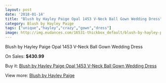 ```yaml
---
layout: post
date: '2018-01-14'
title: "Blush by Hayley Paige Opal 1453 V-Neck Ball Gown Wedding Dress"
category: Blush by Hayley Paige
tags: ["unique","hayley","crazy","gown","dress"]
image: http://img.eudances.com/16531-thickbox_default/blush-by-hayley-paige-opal-1453-v-neck-ball-gown-wedding-dress.jpg
---
```

Blush by Hayley Paige Opal 1453 V-Neck Ball Gown Wedding Dress

On Sales: **$430.99**
<a href="https://www.eudances.com/en/blush-by-hayley-paige/4862-blush-by-hayley-paige-opal-1453-v-neck-ball-gown-wedding-dress.html"><amp-img layout="responsive" width="600" height="600" src="//img.eudances.com/16531-thickbox_default/blush-by-hayley-paige-opal-1453-v-neck-ball-gown-wedding-dress.jpg" alt="Blush by Hayley Paige Opal 1453 V-Neck Ball Gown Wedding Dress 0" /></a>
<a href="https://www.eudances.com/en/blush-by-hayley-paige/4862-blush-by-hayley-paige-opal-1453-v-neck-ball-gown-wedding-dress.html"><amp-img layout="responsive" width="600" height="600" src="//img.eudances.com/16534-thickbox_default/blush-by-hayley-paige-opal-1453-v-neck-ball-gown-wedding-dress.jpg" alt="Blush by Hayley Paige Opal 1453 V-Neck Ball Gown Wedding Dress 1" /></a>
<a href="https://www.eudances.com/en/blush-by-hayley-paige/4862-blush-by-hayley-paige-opal-1453-v-neck-ball-gown-wedding-dress.html"><amp-img layout="responsive" width="600" height="600" src="//img.eudances.com/16533-thickbox_default/blush-by-hayley-paige-opal-1453-v-neck-ball-gown-wedding-dress.jpg" alt="Blush by Hayley Paige Opal 1453 V-Neck Ball Gown Wedding Dress 2" /></a>
<a href="https://www.eudances.com/en/blush-by-hayley-paige/4862-blush-by-hayley-paige-opal-1453-v-neck-ball-gown-wedding-dress.html"><amp-img layout="responsive" width="600" height="600" src="//img.eudances.com/16532-thickbox_default/blush-by-hayley-paige-opal-1453-v-neck-ball-gown-wedding-dress.jpg" alt="Blush by Hayley Paige Opal 1453 V-Neck Ball Gown Wedding Dress 3" /></a>

Buy it: [Blush by Hayley Paige Opal 1453 V-Neck Ball Gown Wedding Dress](https://www.eudances.com/en/blush-by-hayley-paige/4862-blush-by-hayley-paige-opal-1453-v-neck-ball-gown-wedding-dress.html "Blush by Hayley Paige Opal 1453 V-Neck Ball Gown Wedding Dress")

View more: [Blush by Hayley Paige](https://www.eudances.com/en/90-blush-by-hayley-paige "Blush by Hayley Paige")